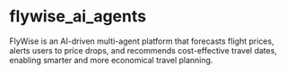 # flywise_ai_agents
​FlyWise is an AI-driven multi-agent platform that forecasts flight prices, alerts users to price drops, and recommends cost-effective travel dates, enabling smarter and more economical travel planning.
